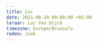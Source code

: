 ```yaml
---
title: Luc
date: 2021-06-20 00:00:00 +02:00
leraar: Luc Van Dijck
timezone: Europe/Brussels
reden: ziek
---
```


